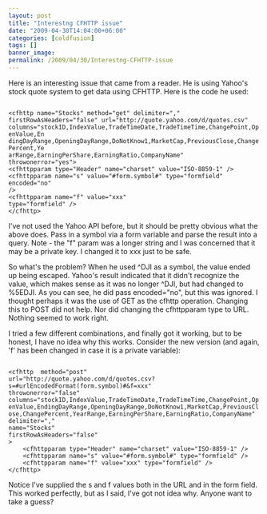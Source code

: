 ```yaml
---
layout: post
title: "Interestng CFHTTP issue"
date: "2009-04-30T14:04:00+06:00"
categories: [coldfusion]
tags: []
banner_image: 
permalink: /2009/04/30/Interestng-CFHTTP-issue
---
```


Here is an interesting issue that came from a reader. He is using Yahoo's stock quote system to get data using CFHTTP. Here is the code he used:

<code>
&lt;cfhttp name="Stocks" method="get" delimiter=","
firstRowAsHeaders="false" url="http://quote.yahoo.com/d/quotes.csv"
columns="stockID,IndexValue,TradeTimeDate,TradeTimeTime,ChangePoint,OpenValue,En
dingDayRange,OpeningDayRange,DoNotKnow1,MarketCap,PreviousClose,ChangePercent,Ye
arRange,EarningPerShare,EarningRatio,CompanyName"
throwonerror="yes"&gt;
&lt;cfhttpparam type="Header" name="charset" value="ISO-8859-1" /&gt;
&lt;cfhttpparam name="s" value="#form.symbol#" type="formfield" encoded="no"
/&gt;
&lt;cfhttpparam name="f" value="xxx"
type="formfield" /&gt;
&lt;/cfhttp&gt;
</code>

I've not used the Yahoo API before, but it should be pretty obvious what the above does. Pass in a symbol via a form variable and parse the result into a query. Note - the "f" param was a longer string and I was concerned that it may be a private key. I changed it to xxx just to be safe.

So what's the problem? When he used ^DJI as a symbol, the value ended up being escaped. Yahoo's result indicated that it didn't recognize the value, which makes sense as it was no longer ^DJI, but had changed to %5EDJI. As you can see, he did pass encoded="no", but this was ignored. I thought perhaps it was the use of GET as the cfhttp operation. Changing this to POST did not help. Nor did changing the cfhttpparam type to URL. Nothing seemed to work right.

I tried a few different combinations, and finally got it working, but to be honest, I have no idea why this works. Consider the new version (and again, 'f' has been changed in case it is a private variable):

<code>
&lt;cfhttp  method="post" 
url="http://quote.yahoo.com/d/quotes.csv?s=#urlEncodedFormat(form.symbol)#&f=xxx"
throwonerror="false"
columns="stockID,IndexValue,TradeTimeDate,TradeTimeTime,ChangePoint,OpenValue,EndingDayRange,OpeningDayRange,DoNotKnow1,MarketCap,PreviousClose,ChangePercent,YearRange,EarningPerShare,EarningRatio,CompanyName"
delimiter=","
name="Stocks"
firstRowAsHeaders="false"
&gt;
	&lt;cfhttpparam type="Header" name="charset" value="ISO-8859-1" /&gt;
	&lt;cfhttpparam name="s" value="#form.symbol#" type="formfield" /&gt;
    &lt;cfhttpparam name="f" value="xxx" type="formfield" /&gt;
&lt;/cfhttp&gt;
</code>

Notice I've supplied the s and f values both in the URL and in the form field. This worked perfectly, but as I said, I've got not idea why. Anyone want to take a guess?